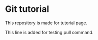 # Git tutorial

This repository is made for tutorial page.

This line is added for testing pull command.
